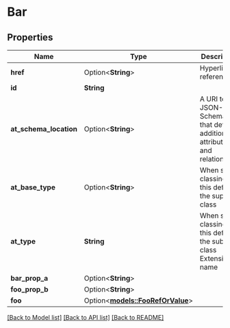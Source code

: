 # Bar

## Properties

Name | Type | Description | Notes
------------ | ------------- | ------------- | -------------
**href** | Option<**String**> | Hyperlink reference | [optional]
**id** | **String** |  | 
**at_schema_location** | Option<**String**> | A URI to a JSON-Schema file that defines additional attributes and relationships | [optional]
**at_base_type** | Option<**String**> | When sub-classing, this defines the super-class | [optional]
**at_type** | **String** | When sub-classing, this defines the sub-class Extensible name | 
**bar_prop_a** | Option<**String**> |  | [optional]
**foo_prop_b** | Option<**String**> |  | [optional]
**foo** | Option<[**models::FooRefOrValue**](FooRefOrValue.md)> |  | [optional]

[[Back to Model list]](../README.md#documentation-for-models) [[Back to API list]](../README.md#documentation-for-api-endpoints) [[Back to README]](../README.md)


